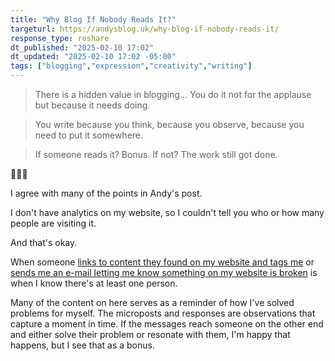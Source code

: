 ```yaml
---
title: "Why Blog If Nobody Reads It?"
targeturl: https://andysblog.uk/why-blog-if-nobody-reads-it/
response_type: reshare
dt_published: "2025-02-10 17:02"
dt_updated: "2025-02-10 17:02 -05:00"
tags: ["blogging","expression","creativity","writing"]
---
```


> There is a hidden value in blogging... You do it not for the applause but because it needs doing.

> You write because you think, because you observe, because you need to put it somewhere.

> If someone reads it? Bonus. If not? The work still got done.

💯💯💯

I agree with many of the points in Andy's post.

I don't have analytics on my website, so I couldn't tell you who or how many people are visiting it. 

And that's okay.

When someone [links to content they found on my website and tags me](https://malici.ous.computer/@shellsharks/statuses/01JKGDJCE0WZYAWRB816J8JFG2) or [sends me an e-mail letting me know something on my website is broken](/feed/cdn-issue-fixed-redirects-working) is when I know there's at least one person.

Many of the content on here serves as a reminder of how I've solved problems for myself. The microposts and responses are observations that capture a moment in time. If the messages reach someone on the other end and either solve their problem or resonate with them, I'm happy that happens, but I see that as a bonus.
